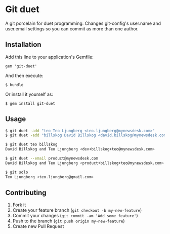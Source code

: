 # Git duet

A git porcelain for duet programming. Changes git-config's user.name and
user.email settings so you can commit as more than one author.

## Installation

Add this line to your application's Gemfile:

    gem 'git-duet'

And then execute:

    $ bundle

Or install it yourself as:

    $ gem install git-duet

## Usage

```bash
$ git duet -add "teo Teo Ljungberg <teo.ljungberg@mynewsdesk.com>"
$ git duet -add "billskog David Billskog <david.billskog@mynewsdesk.com>"
```

```bash
$ git duet teo billskog
David Billskog and Teo Ljungberg <dev+billskog+teo@mynewsdesk.com>
```

```bash
$ git duet --email product@mynewsdesk.com
David Billskog and Teo Ljungberg <product+billskog+teo@mynewsdesk.com>
```

```bash
$ git solo
Teo Ljungberg <teo.ljungberg@gmail.com>
```

## Contributing

1. Fork it
2. Create your feature branch (`git checkout -b my-new-feature`)
3. Commit your changes (`git commit -am 'Add some feature'`)
4. Push to the branch (`git push origin my-new-feature`)
5. Create new Pull Request
